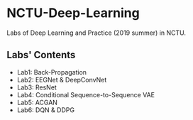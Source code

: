 # NCTU-Deep-Learning
Labs of Deep Learning and Practice (2019 summer) in NCTU.

## Labs' Contents
* Lab1: Back-Propagation
* Lab2: EEGNet & DeepConvNet
* Lab3: ResNet
* Lab4: Conditional Sequence-to-Sequence VAE
* Lab5: ACGAN
* Lab6: DQN & DDPG
